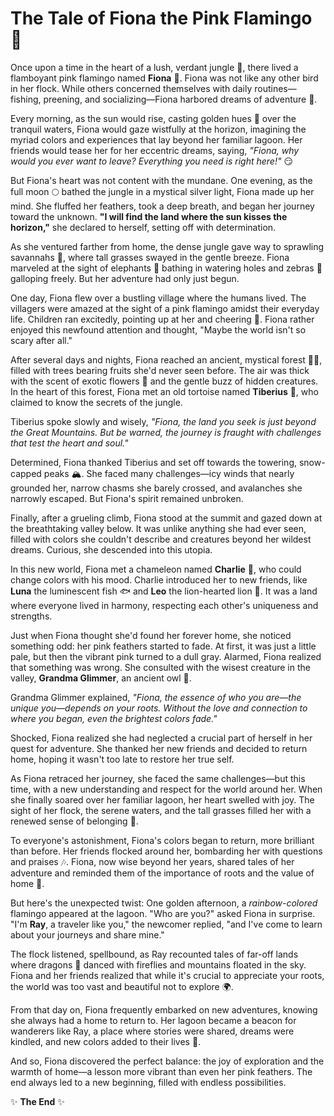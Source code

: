 # The Tale of Fiona the Pink Flamingo 🦩

Once upon a time in the heart of a lush, verdant jungle 🌿, there lived a flamboyant pink flamingo named **Fiona** 🦩. Fiona was not like any other bird in her flock. While others concerned themselves with daily routines—fishing, preening, and socializing—Fiona harbored dreams of adventure 🌈.

Every morning, as the sun would rise, casting golden hues 🌅 over the tranquil waters, Fiona would gaze wistfully at the horizon, imagining the myriad colors and experiences that lay beyond her familiar lagoon. Her friends would tease her for her eccentric dreams, saying, *"Fiona, why would you ever want to leave? Everything you need is right here!"* 😏

But Fiona's heart was not content with the mundane. One evening, as the full moon 🌕 bathed the jungle in a mystical silver light, Fiona made up her mind. She fluffed her feathers, took a deep breath, and began her journey toward the unknown. **"I will find the land where the sun kisses the horizon,"** she declared to herself, setting off with determination.

As she ventured farther from home, the dense jungle gave way to sprawling savannahs 🌾, where tall grasses swayed in the gentle breeze. Fiona marveled at the sight of elephants 🐘 bathing in watering holes and zebras 🦓 galloping freely. But her adventure had only just begun.

One day, Fiona flew over a bustling village where the humans lived. The villagers were amazed at the sight of a pink flamingo amidst their everyday life. Children ran excitedly, pointing up at her and cheering 🎉. Fiona rather enjoyed this newfound attention and thought, "Maybe the world isn't so scary after all."

After several days and nights, Fiona reached an ancient, mystical forest 🌳🌲, filled with trees bearing fruits she'd never seen before. The air was thick with the scent of exotic flowers 🌸 and the gentle buzz of hidden creatures. In the heart of this forest, Fiona met an old tortoise named **Tiberius** 🐢, who claimed to know the secrets of the jungle.

Tiberius spoke slowly and wisely, *"Fiona, the land you seek is just beyond the Great Mountains. But be warned, the journey is fraught with challenges that test the heart and soul."*

Determined, Fiona thanked Tiberius and set off towards the towering, snow-capped peaks 🏔️. She faced many challenges—icy winds that nearly grounded her, narrow chasms she barely crossed, and avalanches she narrowly escaped. But Fiona's spirit remained unbroken.

Finally, after a grueling climb, Fiona stood at the summit and gazed down at the breathtaking valley below. It was unlike anything she had ever seen, filled with colors she couldn't describe and creatures beyond her wildest dreams. Curious, she descended into this utopia.

In this new world, Fiona met a chameleon named **Charlie** 🦎, who could change colors with his mood. Charlie introduced her to new friends, like **Luna** the luminescent fish 🐟 and **Leo** the lion-hearted lion 🦁. It was a land where everyone lived in harmony, respecting each other's uniqueness and strengths.

Just when Fiona thought she'd found her forever home, she noticed something odd: her pink feathers started to fade. At first, it was just a little pale, but then the vibrant pink turned to a dull gray. Alarmed, Fiona realized that something was wrong. She consulted with the wisest creature in the valley, **Grandma Glimmer**, an ancient owl 🦉.

Grandma Glimmer explained, *"Fiona, the essence of who you are—the unique you—depends on your roots. Without the love and connection to where you began, even the brightest colors fade."*

Shocked, Fiona realized she had neglected a crucial part of herself in her quest for adventure. She thanked her new friends and decided to return home, hoping it wasn't too late to restore her true self.

As Fiona retraced her journey, she faced the same challenges—but this time, with a new understanding and respect for the world around her. When she finally soared over her familiar lagoon, her heart swelled with joy. The sight of her flock, the serene waters, and the tall grasses filled her with a renewed sense of belonging 🌺.

To everyone's astonishment, Fiona's colors began to return, more brilliant than before. Her friends flocked around her, bombarding her with questions and praises 🎶. Fiona, now wise beyond her years, shared tales of her adventure and reminded them of the importance of roots and the value of home 🏡.

But here's the unexpected twist: One golden afternoon, a *rainbow-colored* flamingo appeared at the lagoon. "Who are you?" asked Fiona in surprise. "I'm **Ray**, a traveler like you," the newcomer replied, "and I've come to learn about your journeys and share mine."

The flock listened, spellbound, as Ray recounted tales of far-off lands where dragons 🐉 danced with fireflies and mountains floated in the sky. Fiona and her friends realized that while it's crucial to appreciate your roots, the world was too vast and beautiful not to explore 🌍.

From that day on, Fiona frequently embarked on new adventures, knowing she always had a home to return to. Her lagoon became a beacon for wanderers like Ray, a place where stories were shared, dreams were kindled, and new colors added to their lives 🎨.

And so, Fiona discovered the perfect balance: the joy of exploration and the warmth of home—a lesson more vibrant than even her pink feathers. The end always led to a new beginning, filled with endless possibilities.

✨ **The End** ✨
